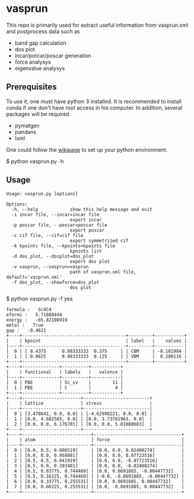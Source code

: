 # vasprun
This repo is primarily used for extract useful information from vasprun.xml and postprocess data such as
- band gap calculation
- dos plot
- incar/potcar/poscar generation
- force analysys
- eigenvalue analysys

## Prerequisites
To use it, one must have python 3 installed. It is recommended to install conda if one don't have root access in his computer.
In addition, several packages will be required
- pymatgen
- pandans
- lxml

One could follow the [wikipage](https://github.com/qzhu2017/CMS/wiki/Python-environment-setup) to set up your python environment.

$ python vasprun.py -h

## Usage
```
Usage: vasprun.py [options]

Options:
  -h, --help            show this help message and exit
  -i incar file, --incar=incar file
                        export incar
  -p poscar file, --poscar=poscar file
                        export poscar
  -c cif file, --cif=cif file
                        export symmetrized cif
  -k kpoints file, --kpoints=kpoints file
                        kpoints list
  -d dos_plot, --dosplot=dos_plot
                        export dos plot
  -v vasprun, --vasprun=vasprun
                        path of vasprun.xml file, default='vasprun.xml'
  -f dos_plot, --showforce=dos_plot
                        dos plot
```

$ python vasprun.py -f yes

```
formula :   Sc4C4
efermi :   5.71888444
energy :   -65.82108919
metal :   True
gap :   -0.4621
+----+---------------------------------------+---------+-----------+
|    | kpoint                                | label   |    values |
|----+---------------------------------------+---------+-----------|
|  0 | [ 0.4375      0.08333333  0.375     ] | CBM     | -0.181984 |
|  1 | [ 0.0625      0.08333333  0.125     ] | VBM     |  0.280116 |
+----+---------------------------------------+---------+-----------+
+----+--------------+----------+-----------+
|    | functional   | labels   |   valence |
|----+--------------+----------+-----------|
|  0 | PBE          | Sc_sv    |        11 |
|  1 | PBE          | C        |         4 |
+----+--------------+----------+-----------+
+----+----------------------+-------------------------+
|    | lattice              | stress                  |
|----+----------------------+-------------------------|
|  0 | [3.478641, 0.0, 0.0] | [-4.62998221, 0.0, 0.0] |
|  1 | [0.0, 4.682565, 0.0] | [0.0, 1.73781963, 0.0]  |
|  2 | [0.0, 0.0, 6.176701] | [0.0, 0.0, 5.81088683]  |
+----+----------------------+-------------------------+
+----+--------------------------+---------------------------------+
|    | atom                     | force                           |
|----+--------------------------+---------------------------------|
|  0 | [0.0, 0.5, 0.606519]     | [0.0, 0.0, 0.02408274]          |
|  1 | [0.0, 0.0, 0.958081]     | [0.0, 0.0, 0.07723516]          |
|  2 | [0.5, 0.5, 0.041919]     | [0.0, 0.0, -0.07723516]         |
|  3 | [0.5, 0.0, 0.393481]     | [0.0, 0.0, -0.02408274]         |
|  4 | [0.5, 0.83775, 0.744469] | [0.0, 0.0691885, -0.00447732]   |
|  5 | [0.5, 0.16225, 0.744469] | [-0.0, -0.0691885, -0.00447732] |
|  6 | [0.0, 0.33775, 0.255531] | [0.0, 0.0691885, 0.00447732]    |
|  7 | [0.0, 0.66225, 0.255531] | [0.0, -0.0691885, 0.00447732]   |
+----+--------------------------+---------------------------------+

```
